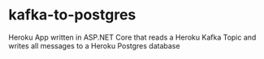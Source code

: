 # kafka-to-postgres
Heroku App written in ASP.NET Core that reads a Heroku Kafka Topic and writes all messages to a Heroku Postgres database

